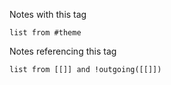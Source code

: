 Notes with this tag
```dataview
list from #theme
```
Notes referencing this tag
```dataview
list from [[]] and !outgoing([[]])
```
